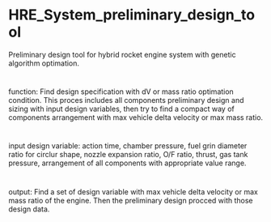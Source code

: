 # HRE_System_preliminary_design_tool
Preliminary design tool for hybrid rocket engine system with genetic algorithm optimation. 
#
function:
Find design specification with dV or mass ratio optimation condition.
This proces includes all components preliminary design and sizing with input design variables, then try to find a compact way of components arrangement with max vehicle delta velocity or max mass ratio.
#
input design variable:
action time, chamber pressure, fuel grin diameter ratio for circlur shape, nozzle expansion ratio, O/F ratio, thrust, gas tank pressure, arrangement of all components
with appropriate value range.
#
output:
Find a set of design variable with max vehicle delta velocity or max mass ratio of the engine.
Then the preliminary design procced with those design data.
